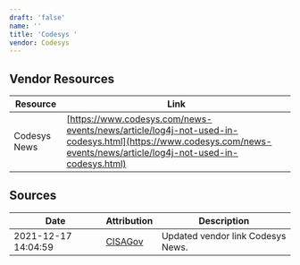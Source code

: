 ```yaml
---
draft: 'false'
name: ''
title: 'Codesys '
vendor: Codesys
---
```


## Vendor Resources
| Resource | Link |
| --- | --- |
| Codesys News | [https://www.codesys.com/news-events/news/article/log4j-not-used-in-codesys.html](https://www.codesys.com/news-events/news/article/log4j-not-used-in-codesys.html) |



## Sources
| Date | Attribution | Description |
| --- | --- | --- |
| 2021-12-17 14:04:59 | [CISAGov](https://raw.githubusercontent.com/cisagov/log4j-affected-db/develop/README.md) | Updated vendor link Codesys News.  |
